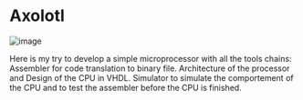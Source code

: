 # Axolotl
![image](https://github.com/user-attachments/assets/bcb62adf-ddcc-41c4-8e63-a285b71eaa4e)

Here is my try to develop a simple microprocessor with all the tools chains:
Assembler for code translation to binary file. 
Architecture of the processor and Design of the CPU in VHDL. 
Simulator to simulate the comportement of the CPU and to test the assembler before the CPU is finished. 
